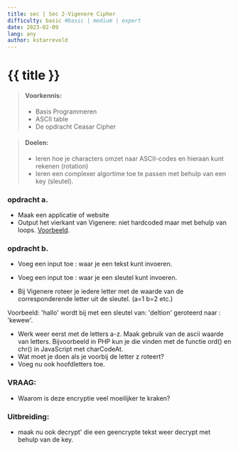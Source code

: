 ```yaml
---
title: sec | Sec 2-Vigenere Cipher
difficulty: basic #basic | medium | expert
date: 2023-02-09
lang: any
author: kstarreveld
---
```



# {{ title }}

> #### Voorkennis:  
> * Basis Programmeren 
> * ASCII table
> * De opdracht Ceasar Cipher

> #### Doelen:  
> * leren hoe je characters omzet naar ASCII-codes en hieraan kunt rekenen (rotation)
> * leren een complexer algortime toe te passen met behulp van een key (sleutel).


### opdracht a.
* Maak een applicatie of website
* Output het vierkant van Vigenere: niet hardcoded maar met behulp van loops. [Voorbeeld](https://info.math4all.nl/Wiskundegeschiedenis/Onderdelen/RGPriemEx3.html).

### opdracht b.
* Voeg een input toe :  waar je een tekst kunt invoeren.
* Voeg een input toe :  waar je een sleutel kunt invoeren.

* Bij Vigenere roteer je iedere letter met de waarde van de corresponderende letter uit de sleutel. (a=1 b=2 etc.)

Voorbeeld: 'hallo' wordt bij met een sleutel van: 'deltion' geroteerd naar :  'kewew'.

* Werk weer eerst met de letters a-z. Maak gebruik van de ascii waarde van letters. Bijvoorbeeld in PHP kun je die vinden met de functie ord() en chr() in JavaScript met charCodeAt. 
* Wat moet je doen als je voorbij de letter z roteert?
* Voeg nu ook hoofdletters toe.

### VRAAG:
* Waarom is deze encryptie veel moeilijker te kraken?

### Uitbreiding:
* maak nu ook decrypt' die een geencrypte tekst weer decrypt met behulp van de key.
